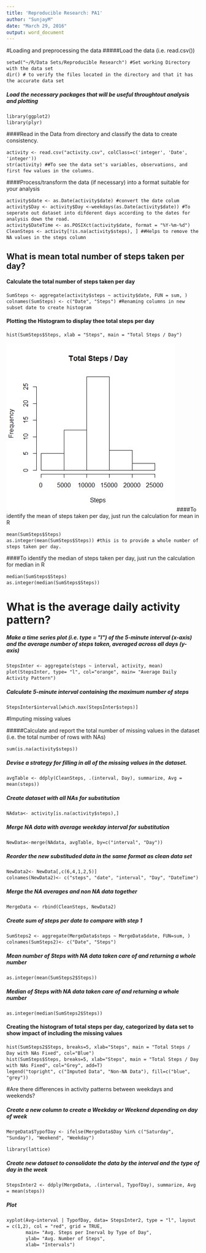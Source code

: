 ```yaml
---
title: 'Reproducible Research: PA1'
author: "SunjayM"
date: "March 29, 2016"
output: word_document
---
```


#Loading and preprocessing the data
#####Load the data (i.e. read.csv())

```{r}
setwd("~/R/Data Sets/Reproducible Research") #Set working Directory with the data set
dir() # to verify the files located in the directory and that it has the accurate data set
```

##### Load the necessary packages that will be useful throughtout analysis and plotting
```{r}
library(ggplot2)
library(plyr)
```
####Read in the Data from directory and classify the data to create consistency. 
```{r}
activity <- read.csv("activity.csv", colClass=c('integer', 'Date', 'integer'))
str(activity) ##To see the data set's variables, observations, and first few values in the columns.
```
####Process/transform the data (if necessary) into a format suitable for your analysis
```{r}
activity$date <- as.Date(activity$date) #convert the date colum
activity$Day <- activity$Day <-weekdays(as.Date(activity$date)) #To seperate out dataset into difderent days according to the dates for analysis down the road. 
activity$DateTime <- as.POSIXct(activity$date, format = "%Y-%m-%d")
CleanSteps <- activity[!is.na(activity$steps), ] ##Helps to remove the NA values in the steps column
```
## What is mean total number of steps taken per day?
#### Calculate the total number of steps taken per day
```{r}
SumSteps <- aggregate(activity$steps ~ activity$date, FUN = sum, )
colnames(SumSteps) <- c("Date", "Steps") #Renaming columns in new subset date to create histogram
```
#### Plotting the Histogram to display thee total steps per day 
```{r, echo=TRUE}
hist(SumSteps$Steps, xlab = "Steps", main = "Total Steps / Day")
```
![](/images/TotalSteps.png)
####To identify the mean of steps taken per day, just run the calculation for mean in R

```{r}
mean(SumSteps$Steps)
as.integer(mean(SumSteps$Steps)) #this is to provide a whole number of steps taken per day.
```
####To identify the median of steps taken per day, just run the calculation for median in R
```{r}
median(SumSteps$Steps)
as.integer(median(SumSteps$Steps))
```
# What is the average daily activity pattern?
##### Make a time series plot (i.e. type = "l") of the 5-minute interval (x-axis) and the average number of steps taken, averaged across all days (y-axis)
```{r}
StepsInter <- aggregate(steps ~ interval, activity, mean)
plot(StepsInter, type= "l", col="orange", main= "Average Daily Activity Pattern")
```

##### Calculate 5-minute interval containing the maximum number of steps

```{r}
StepsInter$interval[which.max(StepsInter$steps)]
```

#Imputing missing values

#####Calculate and report the total number of missing values in the dataset (i.e. the total number of rows with NAs)

```{r}
sum(is.na(activity$steps))
```
##### Devise a strategy for filling in all of the missing values in the dataset.

```{r}
avgTable <- ddply(CleanSteps, .(interval, Day), summarize, Avg = mean(steps))
```
##### Create dataset with all NAs for substitution
```{r}
NAdata<- activity[is.na(activity$steps),]
```
##### Merge NA data with average weekday interval for substitution
```{r}
NewData<-merge(NAdata, avgTable, by=c("interval", "Day"))
```
##### Reorder the new substituded data in the same format as clean data set
```{r}
NewData2<- NewData[,c(6,4,1,2,5)]
colnames(NewData2)<- c("steps", "date", "interval", "Day", "DateTime")
```
##### Merge the NA averages and non NA data together
```{r}
MergeData <- rbind(CleanSteps, NewData2)
```
##### Create sum of steps per date to compare with step 1
```{r}
SumSteps2 <- aggregate(MergeData$steps ~ MergeData$date, FUN=sum, )
colnames(SumSteps2)<- c("Date", "Steps")
```
#####  Mean number of Steps with NA data taken care of and returning a whole number
```{r}
as.integer(mean(SumSteps2$Steps))
```
#####  Median of Steps with NA data taken care of and returning a whole number
```{r}
as.integer(median(SumSteps2$Steps))
```
####  Creating the histogram of total steps per day, categorized by data set to show impact of including the missing values
```{r, echo=TRUE}
hist(SumSteps2$Steps, breaks=5, xlab="Steps", main = "Total Steps / Day with NAs Fixed", col="Blue")
hist(SumSteps$Steps, breaks=5, xlab="Steps", main = "Total Steps / Day with NAs Fixed", col="Grey", add=T)
legend("topright", c("Imputed Data", "Non-NA Data"), fill=c("blue", "grey"))
```

#Are there differences in activity patterns between weekdays and weekends?

##### Create a new column to create a Weekday or Weekend depending on day of week
```{r}
MergeData$TypofDay <- ifelse(MergeData$Day %in% c("Saturday", "Sunday"), "Weekend", "Weekday")
```
```{r}
library(lattice)
```
##### Create new dataset to consolidate the data by the interval and the type of day in the week
```{r}
StepsInter2 <- ddply(MergeData, .(interval, TypofDay), summarize, Avg = mean(steps))
```
##### Plot 
```{r, echo=TRUE}
xyplot(Avg~interval | TypofDay, data= StepsInter2, type = "l", layout = c(1,2), col = "red", grid = TRUE,
       main= "Avg. Steps per Inerval by Type of Day",
       ylab= "Avg. Number of Steps", 
       xlab= "Intervals")
```
